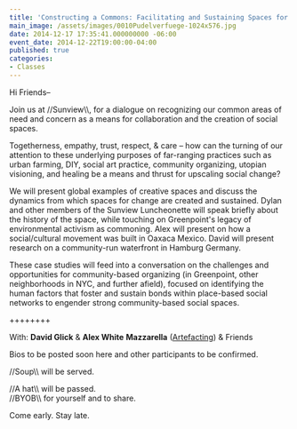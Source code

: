 ```yaml
---
title: 'Constructing a Commons: Facilitating and Sustaining Spaces for Collaboration'
main_image: /assets/images/0010Pudelverfuege-1024x576.jpg
date: 2014-12-17 17:35:41.000000000 -06:00
event_date: 2014-12-22T19:00:00-04:00
published: true
categories:
- Classes
---
```

<p>Hi Friends–</p>
<p>Join us at //Sunview\\, for a dialogue on recognizing our common areas of need and concern as a means for collaboration and the creation of social spaces.</p>
<p>Togetherness, empathy, trust, respect, &amp; care – how can the turning of our attention to these underlying purposes of far-ranging practices such as urban farming, DIY, social art practice, community organizing, utopian visioning, and healing be a means and thrust for upscaling social change?</p>
<p>We will present global examples of creative spaces and discuss the dynamics from which spaces for change are created and sustained. Dylan and other members of the Sunview Luncheonette will speak briefly about the history of the space, while touching on Greenpoint's legacy of environmental activism as commoning. Alex will present on how a social/cultural movement was built in Oaxaca Mexico. David will present research on a community-run waterfront in Hamburg Germany.</p>
<p>These case studies will feed into a conversation on the challenges and opportunities for community-based organizing (in Greenpoint, other neighborhoods in NYC, and further afield), focused on identifying the human factors that foster and sustain bonds within place-based social networks to engender strong community-based social spaces.</p>
<p>++++++++</p>
<p>With: <strong>David Glick</strong> &amp; <strong>Alex White</strong> <strong>Mazzarella</strong> (<a href="http://www.artefacting.com/">Artefacting</a>) &amp; Friends</p>
<p>Bios to be posted soon here and other participants to be confirmed.</p>
<p>//Soup\\ will be served.</p>
<p>//A hat\\ will be passed.<br />
//BYOB\\ for yourself and to share.</p>
<p>Come early. Stay late.</p>
